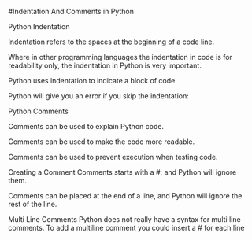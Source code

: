 #Indentation And Comments in Python

Python Indentation

Indentation refers to the spaces at the beginning of a code line.

Where in other programming languages the indentation in code is for readability only, the indentation in Python is very important.

Python uses indentation to indicate a block of code.


Python will give you an error if you skip the indentation:



Python Comments

Comments can be used to explain Python code.

Comments can be used to make the code more readable.

Comments can be used to prevent execution when testing code.

Creating a Comment
Comments starts with a #, and Python will ignore them.

Comments can be placed at the end of a line, and Python will ignore the rest of the line.

Multi Line Comments
Python does not really have a syntax for multi line comments.
To add a multiline comment you could insert a # for each line